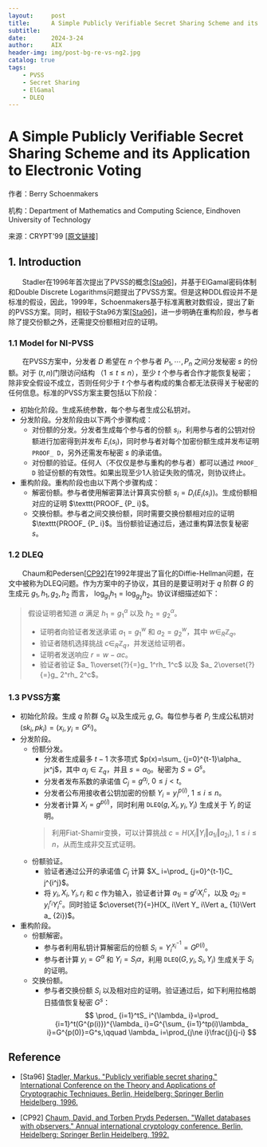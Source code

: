 ```yaml
---
layout:     post
title:      A Simple Publicly Verifiable Secret Sharing Scheme and its Application to Electronic Voting
subtitle:   
date:       2024-3-24
author:     AIX
header-img: img/post-bg-re-vs-ng2.jpg
catalog: true
tags:
    - PVSS
    - Secret Sharing
    - ElGamal
    - DLEQ
---
```


<html>
<script>
MathJax = {
  tex: {
    inlineMath: [['$', '$'], ['\\(', '\\)']]
  },
  svg: {
    fontCache: 'global'
  }
};
</script>

<script type="text/javascript" id="MathJax-script" async
  src="https://cdn.jsdelivr.net/npm/mathjax@3/es5/tex-svg.js">
</script>
</html>

# A Simple Publicly Verifiable Secret Sharing Scheme and its Application to Electronic Voting

作者：Berry Schoenmakers

机构：Department of Mathematics and Computing Science, Eindhoven University of Technology

来源：CRYPT'99 [[原文链接]](https://link.springer.com/chapter/10.1007/3-540-48405-1_10)


## 1. Introduction

&emsp;&emsp;Stadler在1996年首次提出了PVSS的概念[[Sta96]](#Sta96)，并基于ElGamal密码体制和Double Discrete Logarithms问题提出了PVSS方案。但是这种DDL假设并不是标准的假设，因此，1999年，Schoenmakers基于标准离散对数假设，提出了新的PVSS方案。同时，相较于Sta96方案[[Sta96]](#Sta96)，进一步明确在重构阶段，参与者除了提交份额之外，还需提交份额相对应的证明。

### 1.1 Model for NI-PVSS
&emsp;&emsp;在PVSS方案中，分发者 $D$ 希望在 $n$ 个参与者 $P_ 1,\cdots,P_ n$ 之间分发秘密 $s$ 的份额。对于 $(t,n)$门限访问结构 （$1\le t\le n$），至少 $t$ 个参与者合作才能恢复秘密；除非安全假设不成立，否则任何少于 $t$ 个参与者构成的集合都无法获得关于秘密的任何信息。标准的PVSS方案主要包括以下阶段：
- 初始化阶段。生成系统参数，每个参与者生成公私钥对。
- 分发阶段。分发阶段由以下两个步骤构成：
  - 对份额的分发。分发者生成每个参与者的份额 $s_ i$，利用参与者的公钥对份额进行加密得到并发布 $E_ i(s_ i)$，同时参与者对每个加密份额生成并发布证明 $\texttt{PROOF_ D}$，另外还需发布秘密 $s$ 的承诺值。
  - 对份额的验证。任何人（不仅仅是参与重构的参与者）都可以通过 $\texttt{PROOF_ D}$ 验证份额的有效性。如果出现至少1人验证失败的情况，则协议终止。
- 重构阶段。重构阶段也由以下两个步骤构成：
  - 解密份额。参与者使用解密算法计算真实份额 $s_ i=D_ i(E_ i(s_ i))$。生成份额相对应的证明 $\texttt{PROOF_ {P_ i}$。
  - 交换份额。参与者之间交换份额，同时需要交换份额相对应的证明 $\texttt{PROOF_ {P_ i}$。当份额验证通过后，通过重构算法恢复秘密 $s$。



### 1.2 DLEQ
&emsp;&emsp;Chaum和Pedersen[[CP92]](#CP92)在1992年提出了盲化的Diffie-Hellman问题，在文中被称为DLEQ问题。作为方案中的子协议，其目的是要证明对于 $q$ 阶群 $G$ 的生成元 $g_ 1,h_ 1,g_ 2,h_ 2$ 而言， $\text{log}_ {g_ 1}h_1=\text{log}_ {g_ 2}h_ 2$。协议详细描述如下：
> 假设证明者知道 $\alpha$ 满足 $h_ 1=g_ 1^\alpha$ 以及 $h_ 2=g_ 2^\alpha$。
> - 证明者向验证者发送承诺 $a_ 1=g_ 1^w$ 和 $a_ 2=g_ 2^w$，其中 $w\in_ R\mathbb{Z}_ q$。
> - 验证者随机选择挑战 $c\in_ R\mathbb{Z}_ q$，并发送给证明者。
> - 证明者发送响应 $r=w-\alpha c$。
> - 验证者验证 $a_ 1\overset{?}{=}g_ 1^rh_ 1^c$ 以及 $a_ 2\overset{?}{=}g_ 2^rh_ 2^c$。


### 1.3 PVSS方案
- 初始化阶段。生成 $q$ 阶群 $G_ q$ 以及生成元 $g,G$。每位参与者 $P_ i$ 生成公私钥对 $(sk_ i,pk_ i)=(x_ i,y_ i=G^{x_ i})$。
- 分发阶段。
  - 份额分发。
    - 分发者生成最多 $t-1$ 次多项式 $p(x)=\sum_ {j=0}^{t-1}\alpha_ jx^j$，其中 $\alpha_ j\in \mathbb{Z}_ q$，并且 $s=\alpha_ 0$。秘密为 $S=G^s$。
    - 分发者发布系数的承诺值 $C_ j=g^{\alpha_ j},\ 0\le j<t$。
    - 分发者公布用接收者公钥加密的份额 $Y_ i=y_ i^{p(i)},\ 1\le i\le n$。
    - 分发者计算 $X_ i=g^{p(i)}$，同时利用 $\texttt{DLEQ}(g,X_ i,y_ i,Y_ i)$ 生成关于 $Y_ i$ 的证明。
    > 利用Fiat-Shamir变换，可以计算挑战 $c=H(X_ i\Vert Y_ i\Vert a_ {1i}\Vert a_ {2i}),\ 1\le i\le n$，从而生成非交互式证明。
  - 份额验证。
    - 验证者通过公开的承诺值 $C_ j$ 计算 $X_ i=\prod_ {j=0}^{t-1}C_ j^{i^j}$。
    - 将 $y_ i,X_ i, Y_ i,r_ i$ 和 $c$ 作为输入，验证者计算 $a_ {1i}=g^{r_ i}X_ i^{c}$，以及 $a_ {2i}=y_ i^{r_ i}Y_ i^c$。同时验证 $c\overset{?}{=}H(X_ i\Vert Y_ i\Vert a_ {1i}\Vert a_ {2i})$。
- 重构阶段。
  - 份额解密。
    - 参与者利用私钥计算解密后的份额 $S_ i=Y_ i^{x_ i^{-1}}=G^{p(i)}$。
    - 参与者计算 $y_ i=G^\alpha$ 和 $Y_ i=S_ i\alpha$，利用 $\texttt{DLEQ}(G,y_ i,S_ i,Y_ i)$ 生成关于 $S_ i$ 的证明。
  - 交换份额。
    - 参与者交换份额 $S_ i$ 以及相对应的证明。验证通过后，如下利用拉格朗日插值恢复秘密 $G^s$：
    $$
    \prod_ {i=1}^tS_ i^{\lambda_ i}=\prod_ {i=1}^t(G^{p(i)})^{\lambda_ i}=G^{\sum_ {i=1}^tp(i)\lambda_ i}=G^{p(0)}=G^s,\qquad \lambda_ i=\prod_{j\ne i}\frac{j}{j-i}
    $$





## Reference
<!-- 这边文章是介绍如何在 Markdown 中增加文献引用。[<sup>1</sup>](#refer-anchor-1) -->
<div id="Sta96"></div>

- [Sta96] [Stadler, Markus. "Publicly verifiable secret sharing." International Conference on the Theory and Applications of Cryptographic Techniques. Berlin, Heidelberg: Springer Berlin Heidelberg, 1996.](https://link.springer.com/chapter/10.1007/3-540-68339-9_17)

<div id="CP92"></div>

- [CP92] [Chaum, David, and Torben Pryds Pedersen. "Wallet databases with observers." Annual international cryptology conference. Berlin, Heidelberg: Springer Berlin Heidelberg, 1992.](https://link.springer.com/chapter/10.1007/3-540-48071-4_7)



